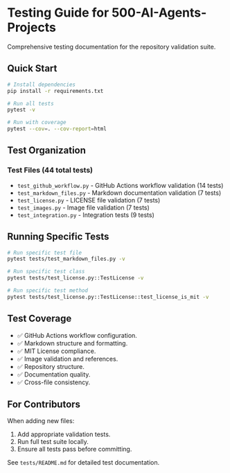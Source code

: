 # Testing Guide for 500-AI-Agents-Projects

Comprehensive testing documentation for the repository validation suite.

## Quick Start

```bash
# Install dependencies
pip install -r requirements.txt

# Run all tests
pytest -v

# Run with coverage
pytest --cov=. --cov-report=html
```

## Test Organization

### Test Files (44 total tests)

- `test_github_workflow.py` - GitHub Actions workflow validation (14 tests)
- `test_markdown_files.py` - Markdown documentation validation (7 tests)
- `test_license.py` - LICENSE file validation (7 tests)
- `test_images.py` - Image file validation (7 tests)
- `test_integration.py` - Integration tests (9 tests)

## Running Specific Tests

```bash
# Run specific test file
pytest tests/test_markdown_files.py -v

# Run specific test class
pytest tests/test_license.py::TestLicense -v

# Run specific test method
pytest tests/test_license.py::TestLicense::test_license_is_mit -v
```

## Test Coverage

- ✅ GitHub Actions workflow configuration.
- ✅ Markdown structure and formatting.
- ✅ MIT License compliance.
- ✅ Image validation and references.
- ✅ Repository structure.
- ✅ Documentation quality.
- ✅ Cross-file consistency.

## For Contributors

When adding new files:

1. Add appropriate validation tests.
2. Run full test suite locally.
3. Ensure all tests pass before committing.

See `tests/README.md` for detailed test documentation.